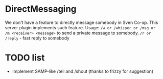 # DirectMessaging
We don't have a feature to directly message somebody in Sven Co-op. This server plugin implements such feature.
Usage: `/w or /whisper or /msg or /m <receiver> <message>` to send a private message to somebody.
`/r or /reply` - fast reply to somebody

# TODO list
- Implement SAMP-like /tell and /shout (thanks to frizzy for suggestion)
